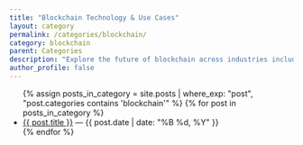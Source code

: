 ```yaml
---
title: "Blockchain Technology & Use Cases"
layout: category
permalink: /categories/blockchain/
category: blockchain
parent: Categories
description: "Explore the future of blockchain across industries including supply chain, healthcare, and public infrastructure."
author_profile: false
---
```



<ul>
  {% assign posts_in_category = site.posts | where_exp: "post", "post.categories contains 'blockchain'" %}
  {% for post in posts_in_category %}
    <li><a href="{{ post.url | relative_url }}">{{ post.title }}</a> — {{ post.date | date: "%B %d, %Y" }}</li>
  {% endfor %}
</ul>
